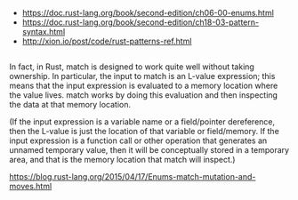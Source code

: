 - https://doc.rust-lang.org/book/second-edition/ch06-00-enums.html
- https://doc.rust-lang.org/book/second-edition/ch18-03-pattern-syntax.html
- http://xion.io/post/code/rust-patterns-ref.html

##

In fact, in Rust, match is designed to work quite well without taking ownership. In particular, the input to match is an L-value expression; this means that the input expression is evaluated to a memory location where the value lives. match works by doing this evaluation and then inspecting the data at that memory location.

(If the input expression is a variable name or a field/pointer dereference, then the L-value is just the location of that variable or field/memory. If the input expression is a function call or other operation that generates an unnamed temporary value, then it will be conceptually stored in a temporary area, and that is the memory location that match will inspect.)

https://blog.rust-lang.org/2015/04/17/Enums-match-mutation-and-moves.html